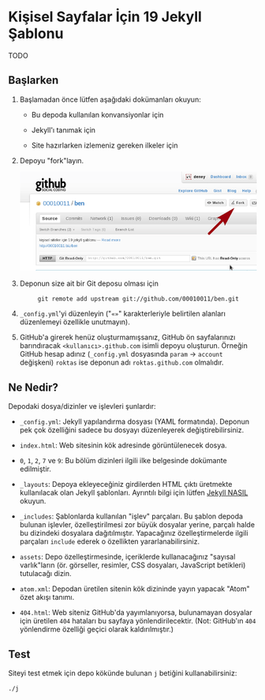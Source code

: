 # Kişisel Sayfalar İçin 19 Jekyll Şablonu

TODO

## Başlarken

1. Başlamadan önce lütfen aşağıdaki dokümanları okuyun:

    - Bu depoda kullanılan konvansiyonlar için

    - Jekyll'ı tanımak için

    - Site hazırlarken izlemeniz gereken ilkeler için

2. Depoyu "fork"layın.

   ![GitHub Fork](assets/github-fork.png)

3. Deponun size ait bir Git deposu olması için

            git remote add upstream git://github.com/00010011/ben.git

4. `_config.yml`'yi düzenleyin ("`«»`" karakterleriyle belirtilen alanları
   düzenlemeyi özellikle unutmayın).

5. GitHub'a girerek henüz oluşturmamışsanız, GitHub ön sayfalarınızı
   barındıracak `<kullanıcı>.github.com` isimli depoyu oluşturun.  Örneğin
   GitHub hesap adınız (`_config.yml` dosyasında `param` → `account`
   değişkeni) `roktas` ise deponun adı `roktas.github.com` olmalıdır.


## Ne Nedir?

Depodaki dosya/dizinler ve işlevleri şunlardır:

- `_config.yml`: Jekyll yapılandırma dosyası (YAML formatında).  Deponun pek
  çok özelliğini sadece bu dosyayı düzenleyerek değiştirebilirsiniz.

- `index.html`: Web sitesinin kök adresinde görüntülenecek dosya.

- `0`, `1`, `2`, `7` ve `9`: Bu bölüm dizinleri ilgili ilke belgesinde
  dokümante edilmiştir.

- `_layouts`: Depoya ekleyeceğiniz girdilerden HTML çıktı üretmekte
  kullanılacak olan Jekyll şablonları.  Ayrıntılı bilgi için lütfen [Jekyll
  NASIL](belgesini) okuyun.

- `_includes`: Şablonlarda kullanılan "işlev" parçaları.  Bu şablon depoda
  bulunan işlevler, özelleştirilmesi zor büyük dosyalar yerine, parçalı halde
  bu dizindeki dosyalara dağıtılmıştır.  Yapacağınız özelleştirmelerde ilgili
  parçaları `include` ederek o özellikten yararlanabilirsiniz.

- `assets`: Depo özelleştirmesinde, içeriklerde kullanacağınız "sayısal
  varlık"ların (ör. görseller, resimler, CSS dosyaları, JavaScript betikleri)
  tutulacağı dizin.

- `atom.xml`: Depodan üretilen sitenin kök dizininde yayın yapacak "Atom" özet
  akışı tanımı.

- `404.html`: Web siteniz GitHub'da yayımlanıyorsa, bulunamayan dosyalar için
  üretilen `404` hataları bu sayfaya yönlendirilecektir.  (Not: GitHub'ın
  `404` yönlendirme özelliği geçici olarak kaldırılmıştır.)


## Test

Siteyi test etmek için depo kökünde bulunan `j` betiğini kullanabilirsiniz:

	./j
